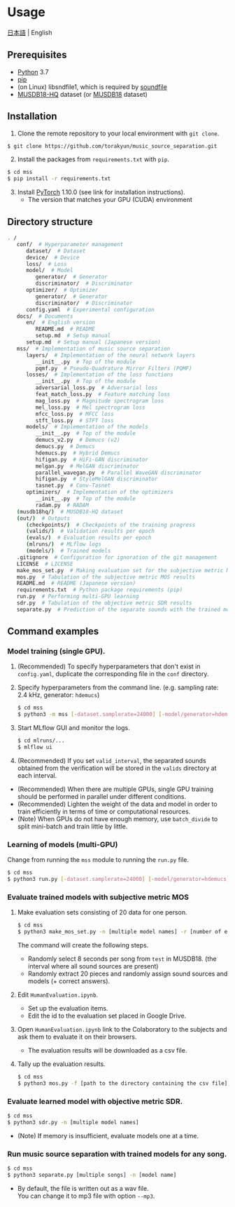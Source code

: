 # Usage

[日本語](../setup.md) | English

## Prerequisites

- [Python](https://www.python.org/) 3.7
- [pip](https://pip.pypa.io/)
- (on Linux) libsndfile1, which is required by [soundfile](https://github.com/bastibe/python-soundfile)
- [MUSDB18-HQ](https://zenodo.org/record/3338373) dataset (or [MUSDB18](https://zenodo.org/record/1117372) dataset)

## Installation

1. Clone the remote repository to your local environment with ```git clone```.

```bash
$ git clone https://github.com/torakyun/music_source_separation.git
````

2. Install the packages from ```requirements.txt``` with ```pip```.

```bash
$ cd mss
$ pip install -r requirements.txt
```

3. Install [PyTorch](https://pytorch.org/) 1.10.0 (see link for installation instructions).
   - The version that matches your GPU (CUDA) environment

## Directory structure

```sh .
. /
   conf/  # Hyperparameter management
      dataset/  # Dataset
      device/  # Device
      loss/  # Loss
      model/  # Model
         generator/  # Generator
         discriminator/  # Discriminator
      optimizer/  # Optimizer
         generator/  # Generator
         discriminator/  # Discriminator
      config.yaml  # Experimental configuration
   docs/  # Documents
      en/  # English version
         README.md  # README
         setup.md  # Setup manual
      setup.md  # Setup manual (Japanese version)
   mss/  # Implementation of music source separation
      layers/  # Implementation of the neural network layers
         __init__.py  # Top of the module
         pqmf.py  # Pseudo-Quadrature Mirror Filters (PQMF)
      losses/  # Implementation of the loss functions
         __init__.py  # Top of the module
         adversarial_loss.py  # Adversarial loss
         feat_match_loss.py  # Feature matching loss
         mag_loss.py  # Magnitude spectrogram loss
         mel_loss.py  # Mel spectrogram loss
         mfcc_loss.py  # MFCC loss
         stft_loss.py  # STFT loss
      models/  # Implementation of the models
         __init__.py  # Top of the module
         demucs_v2.py  # Demucs (v2)
         demucs.py  # Demucs
         hdemucs.py  # Hybrid Demucs
         hifigan.py  # HiFi-GAN discriminator
         melgan.py  # MelGAN discriminator
         parallel_wavegan.py  # Parallel WaveGAN discriminator
         hifigan.py  # StyleMelGAN discriminator
         tasnet.py  # Conv-Tasnet
      optimizers/  # Implementation of the optimizers
         __init__.py  # Top of the module
         radam.py  # RADAM
   (musdb18hq/)  # MUSDB18-HQ dataset
   (out/)  # Outputs
      (checkpoints/)  # Checkpoints of the training progress
      (valids/)  # Validation results per epoch
      (evals/)  # Evaluation results per epoch
      (mlruns/)  # MLflow logs
      (models/)  # Trained models
   .gitignore  # Configuration for ignoration of the git management
   LICENSE  # LICENSE
   make_mos_set.py  # Making evaluation set for the subjective metric MOS
   mos.py  # Tabulation of the subjective metric MOS results
   README.md  # README (Japanese version)
   requirements.txt  # Python package requirements (pip)
   run.py  # Performing multi-GPU learning
   sdr.py  # Tabulation of the objective metric SDR results
   separate.py  # Prediction of the separate sounds with the trained model
````

## Command examples

### Model training (single GPU).

1. (Recommended) To specify hyperparameters that don\'t exist in `config.yaml`, duplicate the corresponding file in the `conf` directory.

2. Specify hyperparameters from the command line. (e.g. sampling rate: 2.4 kHz, generator: `hdemucs`)
   ```bash
   $ cd mss
   $ python3 -m mss [-dataset.samplerate=24000] [-model/generator=hdemucs]
   ````

3. Start MLflow GUI and monitor the logs.
   ```bash
   $ cd mlruns/...
   $ mlflow ui
   ````

4. (Recommended) If you set ```valid_interval```, the separated sounds obtained from the verification will be stored in the `valids` directory at each interval.

- (Recommended) When there are multiple GPUs, single GPU training should be performed in parallel under different conditions.
- (Recommended) Lighten the weight of the data and model in order to train efficiently in terms of time or computational resources.
- (Note) When GPUs do not have enough memory, use ```batch_divide``` to split mini-batch and train little by little.

### Learning of models (multi-GPU)

Change from running the `mss` module to running the `run.py` file.
```bash
$ cd mss
$ python3 run.py [-dataset.samplerate=24000] [-model/generator=hdemucs]
```

### Evaluate trained models with subjective metric MOS

1. Make evaluation sets consisting of 20 data for one person.
   ```bash
   $ cd mss
   $ python3 make_mos_set.py -n [multiple model names] -r [number of evaluation sets]
   ```
   The command will create the following steps.
   - Randomly select 8 seconds per song from `test` in MUSDB18. (the interval where all sound sources are present)
   - Randomly extract 20 pieces and randomly assign sound sources and models (+ correct answers).

2. Edit `HumanEvaluation.ipynb`.
   - Set up the evaluation items.
   - Edit the id to the evaluation set placed in Google Drive.

3. Open `HumanEvaluation.ipynb` link to the Colaboratory to the subjects and ask them to evaluate it on their browsers.
   - The evaluation results will be downloaded as a csv file.

4. Tally up the evaluation results.
   ```bash
   $ cd mss
   $ python3 mos.py -f [path to the directory containing the csv file]
   ```

### Evaluate learned model with objective metric SDR.

```bash
$ cd mss
$ python3 sdr.py -n [multiple model names]
```

- (Note) If memory is insufficient, evaluate models one at a time.

### Run music source separation with trained models for any song.

```bash
$ cd mss
$ python3 separate.py [multiple songs] -n [model name]
```

- By default, the file is written out as a wav file.  
You can change it to mp3 file with option ```--mp3```.
